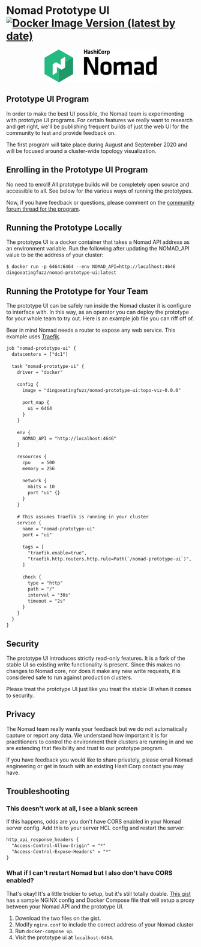 # Nomad Prototype UI [![Docker Image Version (latest by date)](https://img.shields.io/docker/v/dingoeatingfuzz/nomad-prototype-ui?sort=date)](https://hub.docker.com/r/dingoeatingfuzz/nomad-prototype-ui)

<p align="center" style="text-align:center;">
  <img src="https://github.com/hashicorp/nomad/blob/19c404ca791d6ebe95a81738d7dc6623ab28564d/website/public/img/logo-hashicorp.svg" width="300" />
</p>

## Prototype UI Program

In order to make the best UI possible, the Nomad team is experimenting with prototype UI programs. For certain features we really want to research and get right, we'll be publishing frequent builds of just the web UI for the community to test and provide feedback on.

The first program will take place during August and September 2020 and will be focused around a cluster-wide topology visualization.

## Enrolling in the Prototype UI Program

No need to enroll! All prototype builds will be completely open source and accessible to all. See below for the various ways of running the prototypes.

Now, if you have feedback or questions, please comment on the [community forum thread for the program](https://discuss.hashicorp.com/t/participate-in-the-topology-visualization-prototype-program/14347).

## Running the Prototype Locally

The prototype UI is a docker container that takes a Nomad API address as an environment variable. Run the following after updating the NOMAD_API value to be the address of your cluster:

```console
$ docker run -p 6464:6464 --env NOMAD_API=http://localhost:4646 dingoeatingfuzz/nomad-prototype-ui:latest
```

## Running the Prototype for Your Team

The prototype UI can be safely run inside the Nomad cluster it is configure to interface with. In this way, as an operator you can deploy the prototype for your whole team to try out. Here is an example job file you can riff off of.

Bear in mind Nomad needs a router to expose any web service. This example uses [Traefik](https://learn.hashicorp.com/tutorials/nomad/load-balancing-traefik).

```hcl
job "nomad-prototype-ui" {
  datacenters = ["dc1"]

  task "nomad-prototype-ui" {
    driver = "docker"

    config {
      image = "dingoeatingfuzz/nomad-prototype-ui:topo-viz-0.0.0"

      port_map {
        ui = 6464
      }
    }

    env {
      NOMAD_API = "http://localhost:4646"
    }

    resources {
      cpu    = 500
      memory = 256

      network {
        mbits = 10
        port "ui" {}
      }
    }

    # This assumes Traefik is running in your cluster
    service {
      name = "nomad-prototype-ui"
      port = "ui"

      tags = [
        "traefik.enable=true",
        "traefik.http.routers.http.rule=Path(`/nomad-prototype-ui`)",
      ]

      check {
        type = "http"
        path = "/"
        interval = "30s"
        timeout = "2s"
      }
    }
  }
}
```

## Security

The prototype UI introduces strictly read-only features. It is a fork of the stable UI so existing write functionality is present. Since this makes no changes to Nomad core, nor does it make any new write requests, it is considered safe to run against production clusters.

Please treat the prototype UI just like you treat the stable UI when it comes to security.

## Privacy

The Nomad team really wants your feedback but we do not automatically capture or report any data. We understand how important it is for practitioners to control the environment their clusters are running in and we are extending that flexibility and trust to our prototype program.

If you have feedback you would like to share privately, please email Nomad engineering or get in touch with an existing HashiCorp contact you may have.

## Troubleshooting

### This doesn't work at all, I see a blank screen

If this happens, odds are you don't have CORS enabled in your Nomad server config. Add this to your server HCL config and restart the server:

```hcl
http_api_response_headers {
  "Access-Control-Allow-Origin" = "*"
  "Access-Control-Expose-Headers" = "*"
}
```

### What if I can't restart Nomad but I also don't have CORS enabled?

That's okay! It's a little trickier to setup, but it's still totally doable. [This gist](https://gist.github.com/DingoEatingFuzz/f0ab7279c9fd73ec783a15bbac0ba037) has a sample NGINX config and Docker Compose file that will setup a proxy between your Nomad API and the prototype UI.

1. Download the two files on the gist.
2. Modify `nginx.conf` to include the correct address of your Nomad cluster
3. Run `docker-compose up`.
4. Visit the prototype ui at `localhost:6464`.
